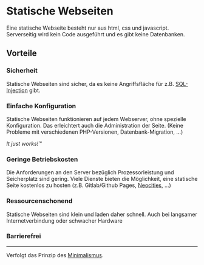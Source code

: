 # Statische Webseiten

Eine statische Webseite besteht nur aus html, css und javascript.
Serverseitig wird kein Code ausgeführt und es gibt keine Datenbanken.

## Vorteile

### Sicherheit

Statische Webseiten sind sicher, da es keine Angriffsfläche für z.B. [SQL-Injection](https://de.wikipedia.org/wiki/SQL-Injection) gibt.

### Einfache Konfiguration

Statische Webseiten funktionieren auf jedem Webserver, ohne spezielle Konfiguration.
Das erleichtert auch die Administration der Seite.
(Keine Probleme mit verschiedenen PHP-Versionen, Datenbank-Migration, ...)

*It just works!™*

### Geringe Betriebskosten

Die Anforderungen an den Server bezüglich Prozessorleistung und Seicherplatz sind gering.
Viele Dienste bieten die Möglichkeit, eine statische Seite kostenlos zu hosten (z.B. Gitlab/Github Pages, [Neocities](https://neocities.org/), ...)

### Ressourcenschonend

Statische Webseiten sind klein und laden daher schnell.
Auch bei langsamer Internetverbindung oder schwacher Hardware

### Barrierefrei

---

Verfolgt das Prinzip des [Minimalismus](leitlinien.html#Minimalismus).

